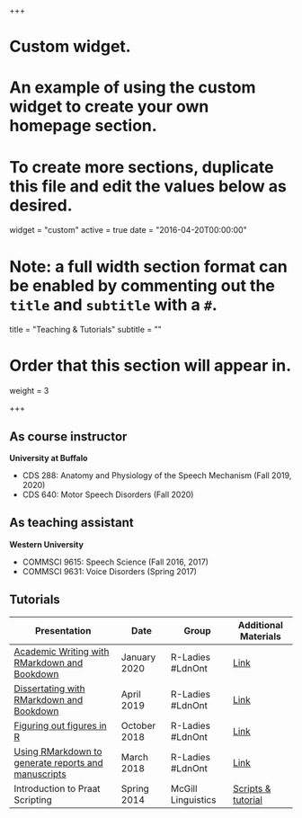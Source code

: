 +++
# Custom widget.
# An example of using the custom widget to create your own homepage section.
# To create more sections, duplicate this file and edit the values below as desired.
widget = "custom"
active = true
date = "2016-04-20T00:00:00"

# Note: a full width section format can be enabled by commenting out the `title` and `subtitle` with a `#`.
title = "Teaching & Tutorials"
subtitle = ""

# Order that this section will appear in.
weight = 3

+++


## As course instructor
**University at Buffalo**

- CDS 288: Anatomy and Physiology of the Speech Mechanism (Fall 2019, 2020)
- CDS 640: Motor Speech Disorders (Fall 2020)

## As teaching assistant
**Western University**

- COMMSCI 9615: Speech Science (Fall 2016, 2017)
- COMMSCI 9631: Voice Disorders (Spring 2017)


## Tutorials
| Presentation     | Date         |  Group         | Additional Materials |
| ------------     | ------------ | -------------- | --------------       |
| [Academic Writing with RMarkdown and Bookdown](http://rpubs.com/thealk/academic-writing) | January 2020 | R-Ladies #LdnOnt | [Link](https://github.com/rladies/meetup-presentations_london_ontario/tree/master/2020-01-14_rmarkdown)
| [Dissertating with RMarkdown and Bookdown](https://bookdown.org/thea_knowles/dissertating_rmd_presentation/) | April 2019 | R-Ladies #LdnOnt | [Link](https://github.com/rladies/meetup-presentations_london_ontario/tree/master/2019-04-25_dissertating)
| [Figuring out figures in R](https://rladiesldnont.netlify.com/slides/ggplot_workshop#1) | October 2018 | R-Ladies #LdnOnt | [Link](https://github.com/rladies/meetup-presentations_london_ontario/tree/master/2018-10-25_ggplot)
| [Using RMarkdown to generate reports and manuscripts](http://rpubs.com/thealk/368020) | March 2018 | R-Ladies #LdnOnt | [Link](https://github.com/rladies/meetup-presentations_london_ontario/tree/master/2018-03-06_rmarkdown)
| Introduction to Praat Scripting | Spring 2014 | McGill Linguistics | [Scripts & tutorial](https://github.com/thealk/PraatScripts/tree/master/Praat_scripting_tutorial)




